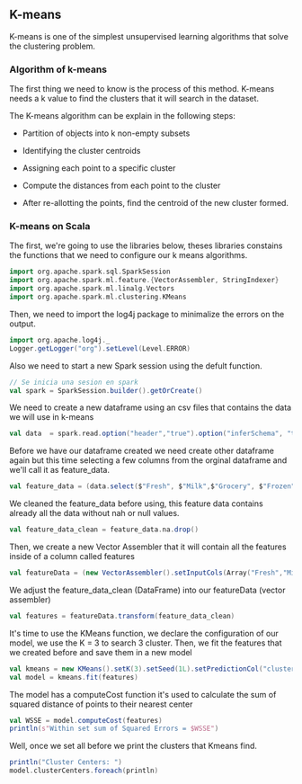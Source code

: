 ## K-means

K-means is one of the simplest unsupervised learning algorithms that solve the clustering problem. 

### Algorithm of k-means
The first thing we need to know is the process of this method. K-means needs a k value to find the clusters that it will search in the dataset. 

The K-means algorithm can be explain in the following steps:

- Partition of objects into k non-empty subsets

- Identifying the cluster centroids

- Assigning each point to a specific cluster

- Compute the distances from each point to the cluster

- After re-allotting the points, find the centroid of the new cluster formed.

### K-means on Scala

The first, we're going to use the libraries below, theses libraries constains the functions that we need to configure our k means algorithms.
```scala
import org.apache.spark.sql.SparkSession
import org.apache.spark.ml.feature.{VectorAssembler, StringIndexer}
import org.apache.spark.ml.linalg.Vectors
import org.apache.spark.ml.clustering.KMeans

```
Then, we need to import the log4j package to minimalize the errors on the output.

```scala
import org.apache.log4j._
Logger.getLogger("org").setLevel(Level.ERROR)

```
Also we need to start a new Spark session using the defult function.
```scala
// Se inicia una sesion en spark
val spark = SparkSession.builder().getOrCreate()
```
We need to create a new dataframe using an csv files that contains the data we will use in k-means

```scala
val data  = spark.read.option("header","true").option("inferSchema", "true").format("csv").load("Wholesale customers data.csv")
```
Before we have our dataframe created we need create other dataframe again but this time selecting a few columns from the orginal dataframe and we'll call it as feature_data.

```scala
val feature_data = (data.select($"Fresh", $"Milk",$"Grocery", $"Frozen", $"Detergents_Paper", $"Delicassen"))
```
We cleaned the feature_data before using, this feature data contains already all the data without nah or null values. 

```scala
val feature_data_clean = feature_data.na.drop()

```

Then, we create a new Vector Assembler that it will contain all the features inside of a column called features
```scala
val featureData = (new VectorAssembler().setInputCols(Array("Fresh","Milk", "Grocery","Frozen", "Detergents_Paper","Delicassen")).setOutputCol("features"))
```
We adjust the feature_data_clean (DataFrame) into our featureData (vector assembler) 
```scala
val features = featureData.transform(feature_data_clean)
```
It's time to use the KMeans function, we declare the configuration of our model, we use the K = 3 to search 3 cluster. Then, we fit the features that we created before and save them in a new model
```scala
val kmeans = new KMeans().setK(3).setSeed(1L).setPredictionCol("cluster")
val model = kmeans.fit(features)
```
The model has a computeCost function it's used to calculate the  sum of squared distance of points to their nearest center
```scala
val WSSE = model.computeCost(features)
println(s"Within set sum of Squared Errors = $WSSE")
```
Well, once we set all before we print the clusters that Kmeans find.
```scala
println("Cluster Centers: ")
model.clusterCenters.foreach(println)
```